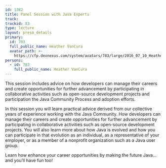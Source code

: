 ```yaml
---
id: 1382
title: Panel Session with Java Experts
track:
trackid: 83
type: lecture
layout: preso_details
primary:
  id: 783
  full_public_name: Heather VanCura
  avatar_path: >-
    https://cfp.devnexus.com/system/avatars/783/large/2016_07_10_HeatherVanCura-176-Edit.jpg?1511208772
persons:
  - id: 783
    full_public_name: Heather VanCura
---
```



This session includes advice on how developers can manage their careers and create opportunities for further advancement by participating in collaborative activities such as open-source development projects and participation the Java Community Process and adoption efforts.

In this session you will learn practical advice derived from our collective years of experience working with the Java Community. How developers can manage their careers and create opportunities for further advancement by participating in collaborative activities such as open-source development projects. You will also learn more about how Java is evolved and how you can participate in that evolution as an individual, as a representative of your employer, or as a member of a nonprofit organization such as a Java user group.

Learn how enhance your career opportunities by making the future Java…and you’ll have fun too!